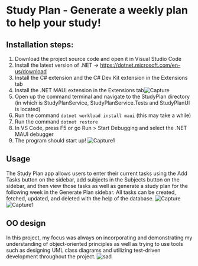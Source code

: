 # Study Plan - Generate a weekly plan to help your study! #

## Installation steps: ##

1. Download the project source code and open it in Visual Studio Code
2. Install the latest version of .NET -> https://dotnet.microsoft.com/en-us/download
3. Install the C# extension and the C# Dev Kit extension in the Extensions tab
4. Install the .NET MAUI extension in the Extensions tab![Capture](https://github.com/achuchuva/StudyPlan/assets/67221090/2f0fee09-2fb8-4038-afee-9751bd038db7)
5. Open up the command terminal and navigate to the StudyPlan directory (in which is StudyPlanService, StudyPlanService.Tests and StudyPlanUI is located)
6. Run the command `dotnet workload install maui` (this may take a while)
7. Run the command `dotnet restore`
8. In VS Code, press F5 or go Run > Start Debugging and select the .NET MAUI debugger
9. The program should start up!
![Capture1](https://github.com/achuchuva/StudyPlan/assets/67221090/aa8992ca-629a-4e8a-bf85-6462fb41dba0)
## Usage ##
The Study Plan app allows users to enter their current tasks using the Add Tasks button on the sidebar, add subjects in the Subjects button on the sidebar, and then view those tasks as well as generate a study plan for the following week in the Generate Plan sidebar. All tasks can be created, fetched, updated, and deleted with the help of the database.
![Capture](https://github.com/achuchuva/StudyPlan/assets/67221090/d6a1e77c-a8af-49b3-b482-7bef63882e0c)
![Capture1](https://github.com/achuchuva/StudyPlan/assets/67221090/e5835633-5aff-4adc-8ad5-5b6a6a94547c)
## OO design ##
In this project, my focus was always on incorporating and demonstrating my understanding of object-oriented principles as well as trying to use tools such as designing UML class diagrams and utilizing test-driven development throughout the project.
![sad](https://github.com/achuchuva/StudyPlan/assets/67221090/660478db-4d8d-46bd-bb20-442e46c67d3a)

